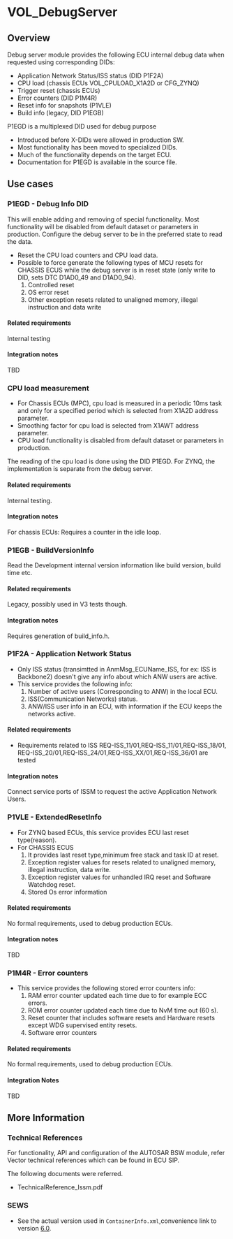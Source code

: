 # VOL_DebugServer

## Overview

Debug server module provides the following ECU internal debug data when requested using corresponding DIDs:

* Application Network Status/ISS status (DID P1F2A)
* CPU load (chassis ECUs VOL_CPULOAD_X1A2D or CFG_ZYNQ)
* Trigger reset (chassis ECUs)
* Error counters (DID P1M4R)
* Reset info for snapshots (P1VLE)
* Build info (legacy, DID P1EGB)

P1EGD is a multiplexed DID used for debug purpose
* Introduced before X-DIDs were allowed in production SW.
* Most functionality has been moved to specialized DIDs.
* Much of the functionality depends on the target ECU.
* Documentation for P1EGD is available in the source file.

## Use cases

### P1EGD - Debug Info DID

This will enable adding and removing of special functionality.
Most functionality will be disabled from default dataset or parameters in production.
Configure the debug server to be in the preferred state to read the data.

* Reset the CPU load counters and CPU load data.
* Possible to force generate the following types of MCU resets for CHASSIS
ECUS while the debug server is in reset state (only write to DID, sets DTC D1AD0_49 and D1AD0_94).
    1. Controlled reset
    2. OS error reset
    3. Other exception resets related to unaligned memory, illegal instruction and data write

#### Related requirements

Internal testing

#### Integration notes

TBD

### CPU load measurement

* For Chassis ECUs (MPC), cpu load is measured in a periodic 10ms task and only for a specified period
which is selected from X1A2D address parameter.
* Smoothing factor for cpu load is selected from X1AWT address parameter.
* CPU load functionality is disabled from default dataset or parameters in production.

The reading of the cpu load is done using the DID P1EGD.
For ZYNQ, the implementation is separate from the debug server.

#### Related requirements

Internal testing.

#### Integration notes

For chassis ECUs: Requires a counter in the idle loop.

### P1EGB - BuildVersionInfo

Read the Development internal version information like build version, build time etc.

#### Related requirements

Legacy, possibly used in V3 tests though.

#### Integration notes

Requires generation of build_info.h.

### P1F2A - Application Network Status

* Only ISS status (transimtted in AnmMsg_ECUName_ISS, for ex: ISS is Backbone2)
doesn't give any info about which ANW users are active.
* This service provides the following info:
    1. Number of active users (Corresponding to ANW) in the local ECU.
    2. ISS(Communication Networks) status.
    3. ANW/ISS user info in an ECU, with information if the ECU keeps the networks active.

#### Related requirements

* Requirements related to ISS REQ-ISS_11/01,REQ-ISS_11/01,REQ-ISS_18/01,
REQ-ISS_20/01,REQ-ISS_24/01,REQ-ISS_XX/01,REQ-ISS_36/01 are tested

#### Integration notes

Connect service ports of ISSM to request the active Application Network Users.

### P1VLE - ExtendedResetInfo

* For ZYNQ based ECUs, this service provides ECU last reset type(reason).
* For CHASSIS ECUS
    1. It provides last reset type,minimum free stack and task ID at reset.
    2. Exception register values for resets related to unaligned memory,
    illegal instruction, data write.
    3. Exception register values for unhandled IRQ reset and Software Watchdog reset.
    4. Stored Os error information

#### Related requirements

No formal requirements, used to debug production ECUs.

#### Integration notes

TBD

### P1M4R - Error counters

* This service provides the following stored error counters info:
    1. RAM error counter updated each time due to for example ECC errors.
    2. ROM error counter updated each time due to NvM time out (60 s).
    3. Reset counter that includes software resets and Hardware resets
    except WDG supervised entity resets.
    4. Software error counters

#### Related requirements

No formal requirements, used to debug production ECUs.

#### Integration Notes

TBD

## More Information

### Technical References

For functionality, API and configuration of the AUTOSAR BSW module, refer
Vector technical references which can be found in ECU SIP.

The following documents were referred.

* TechnicalReference_Issm.pdf

### SEWS

* See the actual version used in `ContainerInfo.xml`,convenience link to version [6.0](https://sews.volvo.net/Sews2/ViewData/ViewContainerData.aspx?ContainerId=26026).
